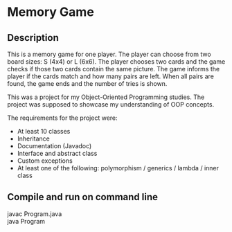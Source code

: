 # Memory Game

## Description
This is a memory game for one player. The player can choose from two board sizes: S (4x4) or L (6x6). The player chooses two cards and the game checks if those two cards contain the same picture. The game informs the player if the cards match and how many pairs are left. When all pairs are found, the game ends and the number of tries is shown.

This was a project for my Object-Oriented Programming studies. The project was supposed to showcase my understanding of OOP concepts. 

The requirements for the project were: 
- At least 10 classes
- Inheritance
- Documentation (Javadoc)
- Interface and abstract class
- Custom exceptions 
- At least one of the following: polymorphism / generics / lambda / inner class

## Compile and run on command line
javac Program.java \
java Program
